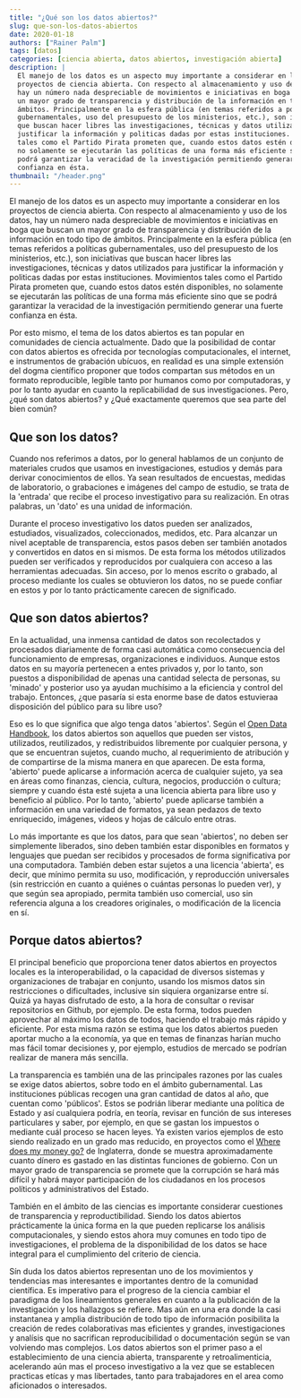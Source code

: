 ```yaml
---
title: "¿Qué son los datos abiertos?"
slug: que-son-los-datos-abiertos
date: 2020-01-18
authors: ["Rainer Palm"]
tags: [datos]
categories: [ciencia abierta, datos abiertos, investigación abierta]
description: |
  El manejo de los datos es un aspecto muy importante a considerar en los
  proyectos de ciencia abierta. Con respecto al almacenamiento y uso de los datos,
  hay un número nada despreciable de movimientos e iniciativas en boga que buscan
  un mayor grado de transparencia y distribución de la información en todo tipo de
  ámbitos. Principalmente en la esfera pública (en temas referidos a políticas
  gubernamentales, uso del presupuesto de los ministerios, etc.), son iniciativas
  que buscan hacer libres las investigaciones, técnicas y datos utilizados para
  justificar la información y politicas dadas por estas instituciones. Movimientos
  tales como el Partido Pirata prometen que, cuando estos datos estén disponibles,
  no solamente se ejecutarán las políticas de una forma más eficiente sino que se
  podrá garantizar la veracidad de la investigación permitiendo generar una fuerte
  confianza en ésta.
thumbnail: "/header.png"
---
```


<!-- # Que son los datos abiertos? -->
<!-- **Por Rainer Palm** -->

El manejo de los datos es un aspecto muy importante a considerar en los
proyectos de ciencia abierta. Con respecto al almacenamiento y uso de los datos,
hay un número nada despreciable de movimientos e iniciativas en boga que buscan
un mayor grado de transparencia y distribución de la información en todo tipo de
ámbitos. Principalmente en la esfera pública (en temas referidos a políticas
gubernamentales, uso del presupuesto de los ministerios, etc.), son iniciativas
que buscan hacer libres las investigaciones, técnicas y datos utilizados para
justificar la información y politicas dadas por estas instituciones. Movimientos
tales como el Partido Pirata prometen que, cuando estos datos estén disponibles,
no solamente se ejecutarán las políticas de una forma más eficiente sino que se
podrá garantizar la veracidad de la investigación permitiendo generar una fuerte
confianza en ésta.

<!-- TEASER_END -->

Por esto mismo, el tema de los datos abiertos es tan popular en comunidades de
ciencia actualmente. Dado que la posibilidad de contar con datos abiertos es
ofrecida por tecnologías computacionales, el internet, e instrumentos de
grabación ubícuos, en realidad es una simple extensión del dogma científico
proponer que todos compartan sus métodos en un formato reproducible, legible
tanto por humanos como por computadoras, y por lo tanto ayudar en cuanto la
replicabilidad de sus investigaciones. Pero, ¿qué son datos abiertos? y ¿Qué
exactamente queremos que sea parte del bien común?

## Que son los datos?

Cuando nos referimos a datos, por lo general hablamos de un conjunto de
materiales crudos que usamos en investigaciones, estudios y demás para derivar
conocimientos de ellos. Ya sean resultados de encuestas, medidas de laboratorio,
o grabaciones e imágenes del campo de estudio, se trata de la 'entrada' que
recibe el proceso investigativo para su realización. En otras palabras, un
'dato' es una unidad de información.

Durante el proceso investigativo los datos pueden ser analizados, estudiados,
visualizados, coleccionados, medidos, etc. Para alcanzar un nivel aceptable de
transparencia, estos pasos deben ser también anotados y convertidos en datos en
si mismos. De esta forma los métodos utilizados pueden ser verificados y
reproducidos por cualquiera con acceso a las herramientas adecuadas. Sin acceso,
por lo menos escrito o grabado, al proceso mediante los cuales se obtuvieron los
datos, no se puede confiar en estos y por lo tanto prácticamente carecen de
significado.

## Que son datos abiertos?

En la actualidad, una inmensa cantidad de datos son recolectados y procesados
diariamente de forma casi automática como consecuencia del funcionamiento de
empresas, organizaciones e individuos. Aunque estos datos en su mayoría
pertenecen a entes privados y, por lo tanto, son puestos a disponibilidad de
apenas una cantidad selecta de personas, su 'minado' y posterior uso ya ayudan
muchísimo a la eficiencia y control del trabajo. Entonces, ¿que pasaría si esta
enorme base de datos estuvieraa disposición del público para su libre uso?

Eso es lo que significa que algo tenga datos 'abiertos'. Según el
[Open Data Handbook](https://opendatahandbook.org/guide/es/what-is-open-data/),
los datos abiertos son aquellos que pueden ser vistos, utilizados, reutilizados,
y redistribuidos libremente por cualquier persona, y que se encuentran sujetos,
cuando mucho, al requerimiento de atribución y de compartirse de la misma manera
en que aparecen. De esta forma, 'abierto' puede aplicarse a información acerca
de cualquier sujeto, ya sea en áreas como finanzas, ciencia, cultura, negocios,
producción o cultura; siempre y cuando ésta esté sujeta a una licencia abierta
para libre uso y beneficio al público. Por lo tanto, 'abierto' puede aplicarse
también a información en una variedad de formatos, ya sean pedazos de texto
enriquecido, imágenes, videos y hojas de cálculo entre otras.

Lo más importante es que los datos, para que sean 'abiertos', no deben ser
simplemente liberados, sino deben también estar disponibles en formatos y
lenguajes que puedan ser recibidos y procesados de forma significativa por una
computadora. También deben estar sujetos a una licencia 'abierta', es decir, que
mínimo permita su uso, modificación, y reproducción universales (sin restricción
en cuanto a quiénes o cuántas personas lo pueden ver), y que según sea
apropiado, permita también uso comercial, uso sin referencia alguna a los
creadores originales, o modificación de la licencia en sí.

## Porque datos abiertos?

El principal beneficio que proporciona tener datos abiertos en proyectos locales
es la interoperabilidad, o la capacidad de diversos sistemas y organizaciones de
trabajar en conjunto, usando los mismos datos sin restricciones o dificultades,
inclusive sin siquiera organizarse entre sí. Quizá ya hayas disfrutado de esto,
a la hora de consultar o revisar repositorios en Github, por ejemplo. De esta
forma, todos pueden aprovechar al máximo los datos de todos, haciendo el trabajo
más rápido y eficiente. Por esta misma razón se estima que los datos abiertos
pueden aportar mucho a la economía, ya que en temas de finanzas harían mucho mas
fácil tomar decisiones y, por ejemplo, estudios de mercado se podrían realizar
de manera más sencilla.

La transparencia es también una de las principales razones por las cuales se
exige datos abiertos, sobre todo en el ámbito gubernamental. Las instituciones
públicas recogen una gran cantidad de datos al año, que cuentan como 'públicos'.
Estos se podrián liberar mediante una política de Estado y así cualquiera
podría, en teoría, revisar en función de sus intereses particulares y saber, por
ejemplo, en que se gastan los impuestos o mediante cuál proceso se hacen leyes.
Ya existen varios ejemplos de esto siendo realizado en un grado mas reducido, en
proyectos como el [Where does my money go?](https://app.wheredoesmymoneygo.org/)
de Inglaterra, donde se muestra aproximadamente cuanto dínero es gastado en las
distintas funciones de gobierno. Con un mayor grado de transparencia se promete
que la corrupción se hará más difícil y habrá mayor participación de los
ciudadanos en los procesos políticos y administrativos del Estado.

También en el ámbito de las ciencias es importante considerar cuestiones de
transparencia y reproductibilidad. Siendo los datos abiertos prácticamente la
única forma en la que pueden replicarse los análisis computacionales, y siendo
estos ahora muy comunes en todo tipo de investigaciones, el problema de la
disponibilidad de los datos se hace integral para el cumplimiento del criterio
de ciencia.

Sín duda los datos abiertos representan uno de los movimientos y tendencias mas
interesantes e importantes dentro de la comunidad científica. Es imperativo para
el progreso de la ciencia cambiar el paradigma de los lineamientos generales en
cuanto a la publicación de la investigación y los hallazgos se refiere. Mas aún
en una era donde la casi instantanea y amplia distribución de todo tipo de
información posibilita la creación de redes colaborativas mas eficientes y
grandes, investigaciones y analísis que no sacrifican reproducibilidad o
documentación según se van volviendo mas complejos. Los datos abiertos son el
primer paso a el establecimiento de una ciencia abierta, transparente y
retroalimenticia, acelerando aún mas el proceso investigativo a la vez que se
establecen practicas etícas y mas libertades, tanto para trabajadores en el area
como aficionados o interesados.
